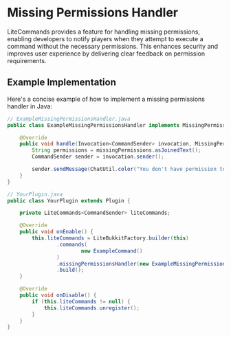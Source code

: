 # Missing Permissions Handler

LiteCommands provides a feature for handling missing permissions, enabling developers to notify players when they attempt to execute a command without the necessary permissions. This enhances security and improves user experience by delivering clear feedback on permission requirements.

## Example Implementation

Here's a concise example of how to implement a missing permissions handler in Java:

```java
// ExampleMissingPermissionsHandler.java
public class ExampleMissingPermissionsHandler implements MissingPermissionsHandler<CommandSender> {

    @Override
    public void handle(Invocation<CommandSender> invocation, MissingPermissions missingPermissions, ResultHandlerChain<CommandSender> chain) {
        String permissions = missingPermissions.asJoinedText();
        CommandSender sender = invocation.sender();

        sender.sendMessage(ChatUtil.color("You don't have permission to use this command! &7(" + permissions + ")"));
    }
}
```

```java
// YourPlugin.java
public class YourPlugin extends Plugin {

    private LiteCommands<CommandSender> liteCommands;

    @Override
    public void onEnable() {
        this.liteCommands = LiteBukkitFactory.builder(this)
                .commands(
                        new ExampleCommand()
                )
                .missingPermissionsHandler(new ExampleMissingPermissionsHandler()) // [!code focus]
                .build();
    }

    @Override
    public void onDisable() {
        if (this.liteCommands != null) {
            this.liteCommands.unregister();
        }
    }
}
```